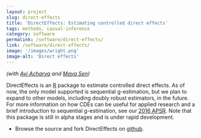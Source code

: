 ```yaml
---
layout: project
slug: direct-effects
title: 'DirectEffects: Estimating controlled direct effects'
tags: methods, causal-inference
category: software
permalink: /software/direct-effects/
link: /software/direct-effects/
image: '/images/wright.png'
image-alt: 'Direct effects'
---
```


*(with [Avi Acharya][] and [Maya Sen][])*

DirectEffects is an [R][] package to estimate controlled direct effects. As of now, the only model supported is sequential g-estimation, but we plan to expand to other models, including doubly robust estimators, in the future. For more information on how CDEs can be useful for applied research and a brief introduction to sequential g-estimation, see our [2016 APSR][de-paper]. Note that this package is still in alpha stages and is under rapid development. 

* Browse the source and fork DirectEffects on [github][].

[R]: http://www.r-project.org
[github]: https://github.com/mattblackwell/DirectEffects
[senspaper]: http://pan.oxfordjournals.org/cgi/reprint/mpt006?ijkey=IstLH0KYWM4sVCe&keytype=ref
[CRAN]: http://cran.r-project.org/web/packages/causalsens/
[vignette]: http://cran.r-project.org/web/packages/causalsens/vignettes/causalsens.pdf
[de-paper]: http://www.mattblackwell.org/files/papers/direct-effects.pdf
[Avi Acharya]: http://stanford.edu/~avidit/
[Maya Sen]: http://scholar.harvard.edu/msen/
